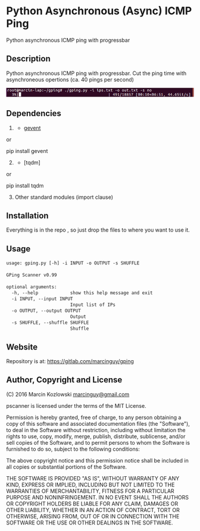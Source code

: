 # Python Asynchronous (Async) ICMP Ping

Python asynchronous ICMP ping with progressbar

## Description

Python asynchronous ICMP ping with progressbar. Cut the ping time with asynchroneous opertions (ca. 40 pings per second)

![](images/gping.png)

## Dependencies


1) * [gevent](http://www.gevent.org/)

or

pip install gevent

2) * [tqdm]

or

pip install tqdm

3) Other standard modules (import clause)


## Installation

Everything is in the repo , so just drop the files to where you want to use it.

## Usage

```
usage: gping.py [-h] -i INPUT -o OUTPUT -s SHUFFLE

GPing Scanner v0.99

optional arguments:
  -h, --help            show this help message and exit
  -i INPUT, --input INPUT
                        Input list of IPs
  -o OUTPUT, --output OUTPUT
                        Output
  -s SHUFFLE, --shuffle SHUFFLE
                        Shuffle

```

## Website

Repository is at: https://gitlab.com/marcinguy/gping

## Author, Copyright and License

(C) 2016 Marcin Kozlowski <marcinguy@gmail.com>

pscanner is licensed under the terms of the MIT License.

Permission is hereby granted, free of charge, to any person obtaining a copy of
this software and associated documentation files (the "Software"), to deal in
the Software without restriction, including without limitation the rights to
use, copy, modify, merge, publish, distribute, sublicense, and/or sell copies
of the Software, and to permit persons to whom the Software is furnished to do
so, subject to the following conditions:

The above copyright notice and this permission notice shall be included in all
copies or substantial portions of the Software.

THE SOFTWARE IS PROVIDED "AS IS", WITHOUT WARRANTY OF ANY KIND, EXPRESS OR
IMPLIED, INCLUDING BUT NOT LIMITED TO THE WARRANTIES OF MERCHANTABILITY,
FITNESS FOR A PARTICULAR PURPOSE AND NONINFRINGEMENT. IN NO EVENT SHALL THE
AUTHORS OR COPYRIGHT HOLDERS BE LIABLE FOR ANY CLAIM, DAMAGES OR OTHER
LIABILITY, WHETHER IN AN ACTION OF CONTRACT, TORT OR OTHERWISE, ARISING FROM,
OUT OF OR IN CONNECTION WITH THE SOFTWARE OR THE USE OR OTHER DEALINGS IN THE
SOFTWARE.

